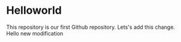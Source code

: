 # Helloworld
This repository is our first Github repository.  Lets's add this change.  
Hello new modification
